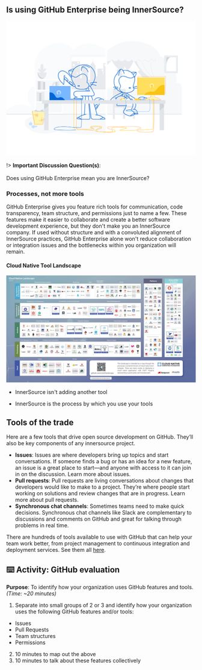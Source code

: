 ## Is using GitHub Enterprise being InnerSource?

![logo](images/enterprise.png ':no-zoom')

!> **Important Discussion Question(s)**: <br><br>Does using GitHub Enterprise mean you are InnerSource?

### Processes, not more tools

GitHub Enterprise gives you feature rich tools for communication, code transparency, team structure, and permissions just to name a few. These features make it easier to collaborate and create a better software development experience, but they don't make you an InnerSource company. If used without structure and with a convoluted alignment of InnerSource practices, GitHub Enterprise alone won't reduce collaboration or integration issues and the bottlenecks within you organization will remain.

#### Cloud Native Tool Landscape

![logo](images/cloud-native-landscape.jpg ':no-zoom')

- InnerSource isn't adding another tool

- InnerSource is the process by which you use your tools

## Tools of the trade

Here are a few tools that drive open source development on GitHub. They’ll also be key components of any innersource project.

- **Issues**: Issues are where developers bring up topics and start conversations. If someone finds a bug or has an idea for a new feature, an issue is a great place to start—and anyone with access to it can join in on the discussion. Learn more about issues.
- **Pull requests**: Pull requests are living conversations about changes that developers would like to make to a project. They’re where people start working on solutions and review changes that are in progress. Learn more about pull requests.
- **Synchronous chat channels**: Sometimes teams need to make quick decisions. Synchronous chat channels like Slack are complementary to discussions and comments on GitHub and great for talking through problems in real time.

There are hundreds of tools available to use with GitHub that can help your team work better, from project management to continuous integration and deployment services. See them all [here](https://github.com/marketplace).


## ⌨️ Activity: GitHub evaluation
**Purpose**: To identify how your organization uses GitHub features and tools. _(Time: ~20 minutes)_

1. Separate into small groups of 2 or 3 and identify how your organization uses the following GitHub features and/or tools:
  - Issues
  - Pull Requests
  - Team structures
  - Permissions
2. 10 minutes to map out the above
3. 10 minutes to talk about these features collectively
